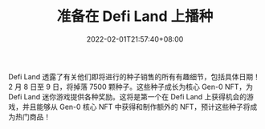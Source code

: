 ﻿---
title: "准备在 Defi Land 上播种"
date: 2022-02-01T21:57:40+08:00
lastmod: 2022-02-01T16:45:40+08:00
draft: false
authors: ["Lucille"]
description: "Defi Land 透露了有关他们即将进行的种子销售的所有有趣细节，包括具体日期！2 月 8 日至 9 日，将掉落 7500 颗种子。这些种子成长为核心 Gen-0 NFT，为 Defi Land 迷你游戏提供各种奖励。这将是第一个在 Defi Land 上获得机会的游戏，并且能够从 Gen-0 核心 NFT 中获得和制作额外的 NFT，预计这些种子将成为热门商品！"
featuredImage: "get-ready-to-grow-seeds-on-defi-land.jpg"
tags: ["Virtual World","虚拟世界","Play to Earn"]
categories: ["news"]
news: ["虚拟世界"]
weight: 
lightgallery: true
pinned: false
recommend: false
recommend1: false
---

Defi Land 透露了有关他们即将进行的种子销售的所有有趣细节，包括具体日期！2 月 8 日至 9 日，将掉落 7500 颗种子。这些种子成长为核心 Gen-0 NFT，为 Defi Land 迷你游戏提供各种奖励。这将是第一个在 Defi Land 上获得机会的游戏，并且能够从 Gen-0 核心 NFT 中获得和制作额外的 NFT，预计这些种子将成为热门商品！

<!--more-->

